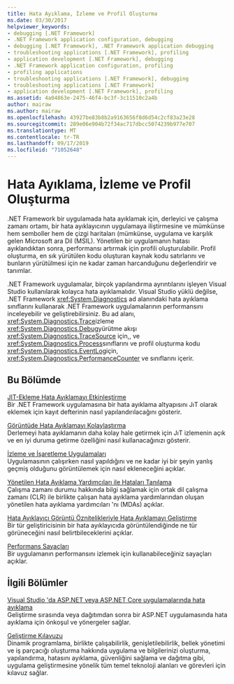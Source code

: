 ```yaml
---
title: Hata Ayıklama, İzleme ve Profil Oluşturma
ms.date: 03/30/2017
helpviewer_keywords:
- debugging [.NET Framework]
- .NET Framework application configuration, debugging
- debugging [.NET Framework], .NET Framework application debugging
- troubleshooting applications [.NET Framework], profiling
- application development [.NET Framework], debugging
- .NET Framework application configuration, profiling
- profiling applications
- troubleshooting applications [.NET Framework], debugging
- troubleshooting applications [.NET Framework]
- application development [.NET Framework], profiling
ms.assetid: 4a04863e-2475-46f4-bc3f-3c11510c2a4b
author: mairaw
ms.author: mairaw
ms.openlocfilehash: 43927be83b8b2a9163656f8d6d54c2cf83a23e28
ms.sourcegitcommit: 289e06e904b72f34ac717dbcc5074239b977e707
ms.translationtype: MT
ms.contentlocale: tr-TR
ms.lasthandoff: 09/17/2019
ms.locfileid: "71052648"
---
```

# <a name="debugging-tracing-and-profiling"></a>Hata Ayıklama, İzleme ve Profil Oluşturma
.NET Framework bir uygulamada hata ayıklamak için, derleyici ve çalışma zamanı ortamı, bir hata ayıklayıcının uygulamaya iliştirmesine ve mümkünse hem semboller hem de çizgi haritaları (mümkünse, uygulama ve karşılık gelen Microsoft ara Dil (MSIL). Yönetilen bir uygulamanın hatası ayıklandıktan sonra, performansı artırmak için profili oluşturulabilir. Profil oluşturma, en sık yürütülen kodu oluşturan kaynak kodu satırlarını ve bunların yürütülmesi için ne kadar zaman harcanduğunu değerlendirir ve tanımlar.  
  
 .NET Framework uygulamalar, birçok yapılandırma ayrıntılarını işleyen Visual Studio kullanılarak kolayca hata ayıklamalıdır. Visual Studio yüklü değilse, .NET Framework <xref:System.Diagnostics> ad alanındaki hata ayıklama sınıflarını kullanarak .NET Framework uygulamalarının performansını inceleyebilir ve geliştirebilirsiniz. Bu ad alanı, <xref:System.Diagnostics.Trace>izleme <xref:System.Diagnostics.Debug>yürütme akışı <xref:System.Diagnostics.TraceSource> için,, ve <xref:System.Diagnostics.Process>sınıflarını ve profil oluşturma kodu <xref:System.Diagnostics.EventLog>için, <xref:System.Diagnostics.PerformanceCounter> ve sınıflarını içerir.  
  
## <a name="in-this-section"></a>Bu Bölümde  
 [JIT-Ekleme Hata Ayıklamayı Etkinleştirme](enabling-jit-attach-debugging.md)  
 Bir .NET Framework uygulamasına bir hata ayıklama altyapısını JıT olarak eklemek için kayıt defterinin nasıl yapılandırılacağını gösterir.  
  
 [Görüntüde Hata Ayıklamayı Kolaylaştırma](making-an-image-easier-to-debug.md)  
 Derlemeyi hata ayıklamanın daha kolay hale getirmek için JıT izlemenin açık ve en iyi duruma getirme özelliğini nasıl kullanacağınızı gösterir.  
  
 [İzleme ve İşaretleme Uygulamaları](tracing-and-instrumenting-applications.md)  
 Uygulamasının çalışırken nasıl yapıldığını ve ne kadar iyi bir şeyin yanlış geçmiş olduğunu görüntülemek için nasıl ekleneceğini açıklar.  
  
 [Yönetilen Hata Ayıklama Yardımcıları ile Hataları Tanılama](diagnosing-errors-with-managed-debugging-assistants.md)  
 Çalışma zamanı durumu hakkında bilgi sağlamak için ortak dil çalışma zamanı (CLR) ile birlikte çalışan hata ayıklama yardımlarından oluşan yönetilen hata ayıklama yardımcıları 'nı (MDAs) açıklar.  
  
 [Hata Ayıklayıcı Görüntü Öznitelikleriyle Hata Ayıklamayı Geliştirme](enhancing-debugging-with-the-debugger-display-attributes.md)  
 Bir tür geliştiricisinin bir hata ayıklayıcıda görüntülendiğinde ne tür görüneceğini nasıl belirtbileceklerini açıklar.  
  
 [Performans Sayaçları](performance-counters.md)  
 Bir uygulamanın performansını izlemek için kullanabileceğiniz sayaçları açıklar.  
  
## <a name="related-sections"></a>İlgili Bölümler  
 [Visual Studio 'da ASP.NET veya ASP.NET Core uygulamalarında hata ayıklama](/visualstudio/debugger/debugging-aspnet-and-ajax-applications)  
 Geliştirme sırasında veya dağıtımdan sonra bir ASP.NET uygulamasında hata ayıklama için önkoşul ve yönergeler sağlar.  
  
 [Geliştirme Kılavuzu](../development-guide.md)  
 Dinamik programlama, birlikte çalışabilirlik, genişletilebilirlik, bellek yönetimi ve iş parçacığı oluşturma hakkında uygulama ve bilgilerinizi oluşturma, yapılandırma, hatasını ayıklama, güvenliğini sağlama ve dağıtma gibi, uygulama geliştirmesine yönelik tüm temel teknoloji alanları ve görevleri için kılavuz sağlar.
